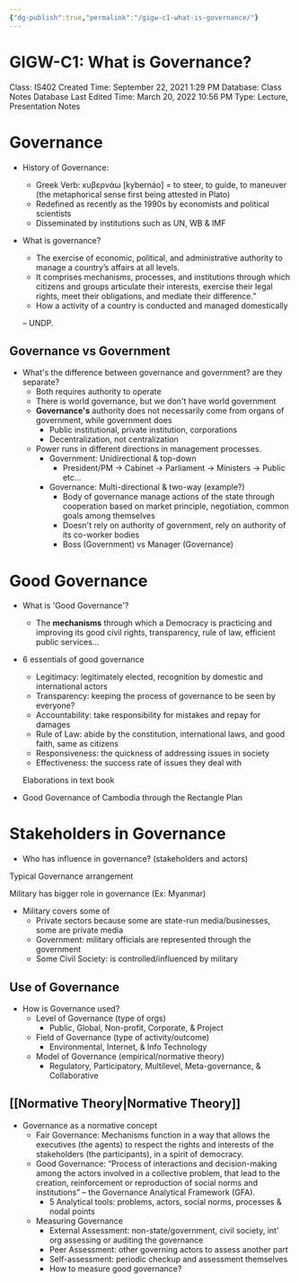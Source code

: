 ```yaml
---
{"dg-publish":true,"permalink":"/gigw-c1-what-is-governance/"}
---
```


# GIGW-C1: What is Governance?

Class: IS402
Created Time: September 22, 2021 1:29 PM
Database: Class Notes Database
Last Edited Time: March 20, 2022 10:56 PM
Type: Lecture, Presentation Notes

# Governance

- History of Governance:
    - Greek Verb: κυβερνάω [kybernáo] = to steer, to guide, to maneuver (the metaphorical sense first being attested in Plato)
    - Redefined as recently as the 1990s by economists and political scientists
    - Disseminated by institutions such as UN, WB & IMF
- What is governance?
    - The exercise of economic, political, and administrative authority to manage a country’s affairs at all levels.
    - It comprises mechanisms, processes, and institutions through which citizens and groups articulate their interests, exercise their legal rights, meet their obligations, and mediate their difference.”
    - How a activity of a country is conducted and managed domestically
    
    – UNDP.
    

## Governance vs Government

- What's the difference between governance and government? are they separate?
    - Both requires authority to operate
    - There is world governance, but we don't have world government
    - **Governance's** authority does not necessarily come from organs of government, while government does
        - Public institutional, private institution, corporations
        - Decentralization, not centralization
    - Power runs in different directions in management processes.
        - Government: Unidirectional & top-down
            - President/PM → Cabinet → Parliament → Ministers → Public etc...
        - Governance: Multi-directional & two-way (example?)
            - Body of governance manage actions of the state through cooperation based on market principle, negotiation, common goals among themselves
            - Doesn't rely on authority of government, rely on authority of its co-worker bodies
            - Boss (Government) vs Manager (Governance)

# Good Governance

- What is 'Good Governance'?
    - The **mechanisms** through which a Democracy is practicing and improving its good civil rights, transparency, rule of law, efficient public services…
- 6 essentials of good governance
    - Legitimacy: legitimately elected, recognition by domestic and international actors
    - Transparency: keeping the process of governance to be seen by everyone?
    - Accountability: take responsibility for mistakes and repay for damages
    - Rule of Law: abide by the constitution, international laws, and good faith, same as citizens
    - Responsiveness: the quickness of addressing issues in society
    - Effectiveness: the success rate of issues they deal with
    
    Elaborations in text book
    
- Good Governance of Cambodia through the Rectangle Plan

# Stakeholders in Governance

- Who has influence in governance? (stakeholders and actors)

Typical Governance arrangement

Military has bigger role in governance (Ex: Myanmar)

- Military covers some of
    - Private sectors because some are state-run media/businesses, some are private media
    - Government: military officials are represented through the government
    - Some Civil Society: is controlled/influenced by military

## Use of Governance

- How is Governance used?
    - Level of Governance (type of orgs)
        - Public, Global, Non-profit, Corporate, & Project
    - Field of Governance (type of activity/outcome)
        - Environmental, Internet, & Info Technology
    - Model of Governance (empirical/normative theory)
        - Regulatory, Participatory, Multilevel, Meta-governance, & Collaborative

## [[Normative Theory\|Normative Theory]]

- Governance as a normative concept
    - Fair Governance: Mechanisms function in a way that allows the executives (the agents) to respect the rights and interests of the stakeholders (the participants), in a spirit of democracy.
    - Good Governance: “Process of interactions and decision-making among the actors involved in a collective problem, that lead to the creation, reinforcement or reproduction of social norms and institutions” – the Governance Analytical Framework (GFA).
        - 5 Analytical tools: problems, actors, social norms, processes & nodal points
    - Measuring Governance
        - External Assessment: non-state/government, civil society, int' org assessing or auditing the governance
        - Peer Assessment: other governing actors to assess another part
        - Self-assessment: periodic checkup and assessment themselves
        - How to measure good governance?